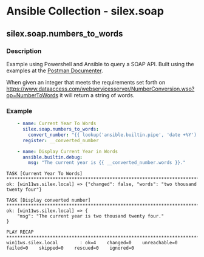 # Ansible Collection - silex.soap

## silex.soap.numbers_to_words

### Description

Example using Powershell and Ansible to query a SOAP API. Built using the examples at the [Postman Documenter](https://documenter.getpostman.com/view/8854915/Szf26WHn#ce8589ab-0fc5-493c-9792-93e5d427e608).

When given an integer that meets the requirements set forth on <https://www.dataaccess.com/webservicesserver/NumberConversion.wso?op=NumberToWords> it will return a string of words.

### Example

```yaml
    - name: Current Year To Words
      silex.soap.numbers_to_words:
        convert_number: "{{ lookup('ansible.builtin.pipe', 'date +%Y') }}"
      register: __converted_number

    - name: Display Current Year in Words
      ansible.builtin.debug:
        msg: "The current year is {{ __converted_number.words }}."
```

```
TASK [Current Year To Words] *************************************************************************************************************************************************
ok: [win11ws.silex.local] => {"changed": false, "words": "two thousand twenty four"}

TASK [Display converted number] *********************************************************************************************************************************************
ok: [win11ws.silex.local] => {
    "msg": "The current year is two thousand twenty four."
}

PLAY RECAP ******************************************************************************************************************************************************************
win11ws.silex.local        : ok=4    changed=0    unreachable=0    failed=0    skipped=0    rescued=0    ignored=0
```
